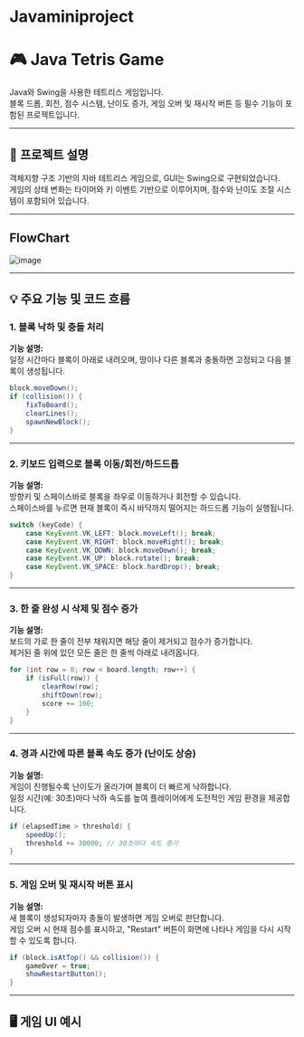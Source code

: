 # Javaminiproject

# 🎮 Java Tetris Game

Java와 Swing을 사용한 테트리스 게임입니다.  
블록 드롭, 회전, 점수 시스템, 난이도 증가, 게임 오버 및 재시작 버튼 등 필수 기능이 포함된 프로젝트입니다.

---

## 📌 프로젝트 설명

객체지향 구조 기반의 자바 테트리스 게임으로, GUI는 Swing으로 구현되었습니다.  
게임의 상태 변화는 타이머와 키 이벤트 기반으로 이루어지며, 점수와 난이도 조절 시스템이 포함되어 있습니다.

---
## FlowChart

![image](https://github.com/user-attachments/assets/79e38404-4259-452d-94b2-f58ba262110d)


---

## 💡 주요 기능 및 코드 흐름

### 1. 블록 낙하 및 충돌 처리

**기능 설명:**  
일정 시간마다 블록이 아래로 내려오며, 땅이나 다른 블록과 충돌하면 고정되고 다음 블록이 생성됩니다.

```java
block.moveDown();
if (collision()) {
    fixToBoard();
    clearLines();
    spawnNewBlock();
}
```

---

### 2. 키보드 입력으로 블록 이동/회전/하드드롭

**기능 설명:**  
방향키 및 스페이스바로 블록을 좌우로 이동하거나 회전할 수 있습니다.  
스페이스바를 누르면 현재 블록이 즉시 바닥까지 떨어지는 하드드롭 기능이 실행됩니다.

```java
switch (keyCode) {
    case KeyEvent.VK_LEFT: block.moveLeft(); break;
    case KeyEvent.VK_RIGHT: block.moveRight(); break;
    case KeyEvent.VK_DOWN: block.moveDown(); break;
    case KeyEvent.VK_UP: block.rotate(); break;
    case KeyEvent.VK_SPACE: block.hardDrop(); break;
}
```

---

### 3. 한 줄 완성 시 삭제 및 점수 증가

**기능 설명:**  
보드의 가로 한 줄이 전부 채워지면 해당 줄이 제거되고 점수가 증가합니다.  
제거된 줄 위에 있던 모든 줄은 한 줄씩 아래로 내려옵니다.

```java
for (int row = 0; row < board.length; row++) {
    if (isFull(row)) {
        clearRow(row);
        shiftDown(row);
        score += 100;
    }
}
```

---

### 4. 경과 시간에 따른 블록 속도 증가 (난이도 상승)

**기능 설명:**  
게임이 진행될수록 난이도가 올라가며 블록이 더 빠르게 낙하합니다.  
일정 시간(예: 30초)마다 낙하 속도를 높여 플레이어에게 도전적인 게임 환경을 제공합니다.

```java
if (elapsedTime > threshold) {
    speedUp();
    threshold += 30000; // 30초마다 속도 증가
}
```

---

### 5. 게임 오버 및 재시작 버튼 표시

**기능 설명:**  
새 블록이 생성되자마자 충돌이 발생하면 게임 오버로 판단합니다.  
게임 오버 시 현재 점수를 표시하고, "Restart" 버튼이 화면에 나타나 게임을 다시 시작할 수 있도록 합니다.

```java
if (block.isAtTop() && collision()) {
    gameOver = true;
    showRestartButton();
}
```

---


## 🖥️ 게임 UI 예시



